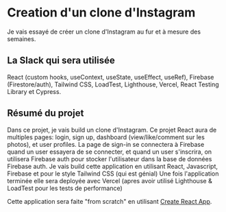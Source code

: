 # Creation d'un clone d'Instagram

Je vais essayé de créer un clone d'Instagram au fur et à mesure des semaines.

## La Slack qui sera utilisée

React (custom hooks, useContext, useState, useEffect, useRef), Firebase (Firestore/auth), Tailwind CSS, LoadTest, Lighthouse, Vercel, React Testing Library et Cypress.

## Résumé du projet 

Dans ce projet, je vais build un clone d'Instagram. Ce projet React aura de multiples pages: login, sign up, dashboard (view/like/comment sur les photos), et user profiles. La page de sign-in se connectera à Firebase quand un user essayera de se connecter, et quand un user s'inscrira, on utilisera Firebase auth pour stocker l'utilisateur dans la base de données Firebase auth. 
Je vais build cette application en utilisant React, Javascript, Firebase et pour le style Tailwind CSS (qui est génial)
Une fois l'application terminée elle sera deployée avec Vercel (apres avoir utilisé Lighthouse & LoadTest pour les tests de performance)

Cette application sera faite "from scratch" en utilisant [Create React App](https://github.com/facebook/create-react-app).
